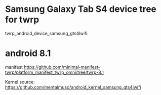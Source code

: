 # Samsung Galaxy Tab S4 device tree for twrp
twrp_android_device_samsung_gts4lwifi

# android 8.1
manifest
https://github.com/minimal-manifest-twrp/platform_manifest_twrp_omni/tree/twrp-8.1

Kernel source:
https://github.com/mentalmuso/android_kernel_samsung_gts4lwifi

